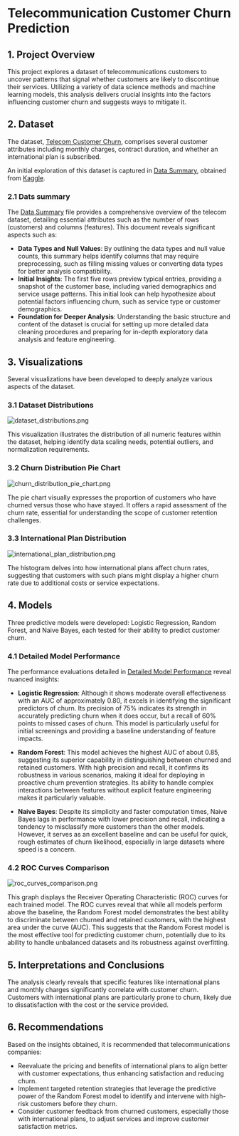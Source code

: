 # Telecommunication Customer Churn Prediction

## 1. Project Overview
This project explores a dataset of telecommunications customers to uncover patterns that signal whether customers are likely to discontinue their services. Utilizing a variety of data science methods and machine learning models, this analysis delivers crucial insights into the factors influencing customer churn and suggests ways to mitigate it.

## 2. Dataset
The dataset, [Telecom Customer Churn](./files/telecom_customer_churn.csv), comprises several customer attributes including monthly charges, contract duration, and whether an international plan is subscribed. 

An initial exploration of this dataset is captured in [Data Summary](./files/data_summary.txt), obtained from [Kaggle](https://www.kaggle.com/datasets/mnassrib/telecom-churn-datasets/data?select=churn-bigml-20.csv).

### 2.1 Dats summary

The [Data Summary](./files/data_summary.txt) file provides a comprehensive overview of the telecom dataset, detailing essential attributes such as the number of rows (customers) and columns (features). This document reveals significant aspects such as:
- **Data Types and Null Values**: By outlining the data types and null value counts, this summary helps identify columns that may require preprocessing, such as filling missing values or converting data types for better analysis compatibility.
- **Initial Insights**: The first five rows preview typical entries, providing a snapshot of the customer base, including varied demographics and service usage patterns. This initial look can help hypothesize about potential factors influencing churn, such as service type or customer demographics.
- **Foundation for Deeper Analysis**: Understanding the basic structure and content of the dataset is crucial for setting up more detailed data cleaning procedures and preparing for in-depth exploratory data analysis and feature engineering.

## 3. Visualizations
Several visualizations have been developed to deeply analyze various aspects of the dataset.

### 3.1 Dataset Distributions

![dataset_distributions.png](./files/dataset_distributions.png) 

This visualization illustrates the distribution of all numeric features within the dataset, helping identify data scaling needs, potential outliers, and normalization requirements.

### 3.2 Churn Distribution Pie Chart

 ![churn_distribution_pie_chart.png](./files/churn_distribution_pie_chart.png) 

The pie chart visually expresses the proportion of customers who have churned versus those who have stayed. It offers a rapid assessment of the churn rate, essential for understanding the scope of customer retention challenges.

### 3.3 International Plan Distribution

![international_plan_distribution.png](./files/international_plan_distribution.png) 

The histogram  delves into how international plans affect churn rates, suggesting that customers with such plans might display a higher churn rate due to additional costs or service expectations.


## 4. Models
Three predictive models were developed: Logistic Regression, Random Forest, and Naive Bayes, each tested for their ability to predict customer churn.

### 4.1 Detailed Model Performance

The performance evaluations detailed in [Detailed Model Performance](./files/detailed_model_performance.txt) reveal nuanced insights:

- **Logistic Regression**: Although it shows moderate overall effectiveness with an AUC of approximately 0.80, it excels in identifying the significant predictors of churn. Its precision of 75% indicates its strength in accurately predicting churn when it does occur, but a recall of 60% points to missed cases of churn. This model is particularly useful for initial screenings and providing a baseline understanding of feature impacts.

- **Random Forest**: This model achieves the highest AUC of about 0.85, suggesting its superior capability in distinguishing between churned and retained customers. With high precision and recall, it confirms its robustness in various scenarios, making it ideal for deploying in proactive churn prevention strategies. Its ability to handle complex interactions between features without explicit feature engineering makes it particularly valuable.

- **Naive Bayes**: Despite its simplicity and faster computation times, Naive Bayes lags in performance with lower precision and recall, indicating a tendency to misclassify more customers than the other models. However, it serves as an excellent baseline and can be useful for quick, rough estimates of churn likelihood, especially in large datasets where speed is a concern.

### 4.2 ROC Curves Comparison

 ![roc_curves_comparison.png](./files/roc_curves_comparison.png) 

This graph displays the Receiver Operating Characteristic (ROC) curves for each trained model. The ROC curves reveal that while all models perform above the baseline, the Random Forest model demonstrates the best ability to discriminate between churned and retained customers, with the highest area under the curve (AUC). This suggests that the Random Forest model is the most effective tool for predicting customer churn, potentially due to its ability to handle unbalanced datasets and its robustness against overfitting.

## 5. Interpretations and Conclusions
The analysis clearly reveals that specific features like international plans and monthly charges significantly correlate with customer churn. Customers with international plans are particularly prone to churn, likely due to dissatisfaction with the cost or the service provided. 

## 6. Recommendations

Based on the insights obtained, it is recommended that telecommunications companies:

- Reevaluate the pricing and benefits of international plans to align better with customer expectations, thus enhancing satisfaction and reducing churn.
- Implement targeted retention strategies that leverage the predictive power of the Random Forest model to identify and intervene with high-risk customers before they churn.
- Consider customer feedback from churned customers, especially those with international plans, to adjust services and improve customer satisfaction metrics.
